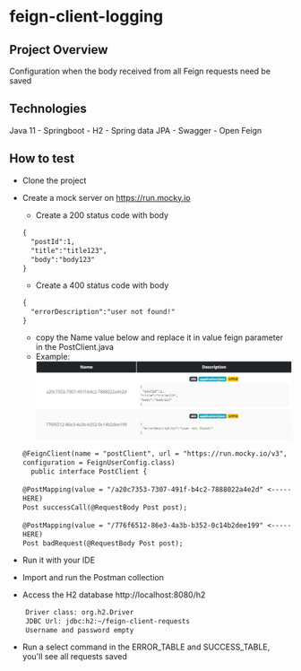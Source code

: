 # feign-client-logging

## Project Overview

Configuration when the body received from all Feign requests need be saved

## Technologies

Java 11 - Springboot - H2 - Spring data JPA - Swagger - Open Feign

## How to test

- Clone the project
- Create a mock server on https://run.mocky.io
    * Create a 200 status code with body
   ```` 
  {
     "postId":1,
     "title":"title123",
     "body":"body123"
  }
  ```` 
    * Create a 400 status code with body
  ```` 
  {
    "errorDescription":"user not found!"
  }
  ```` 
    * copy the Name value below and replace it in value feign parameter in the PostClient.java
    * Example:![img.png](img.png)
  ```` 
  @FeignClient(name = "postClient", url = "https://run.mocky.io/v3", configuration = FeignUserConfig.class)
    public interface PostClient {

  @PostMapping(value = "/a20c7353-7307-491f-b4c2-7888022a4e2d" <----- HERE)
  Post successCall(@RequestBody Post post);

  @PostMapping(value = "/776f6512-86e3-4a3b-b352-0c14b2dee199" <----- HERE)
  Post badRequest(@RequestBody Post post);
  ```` 

- Run it with your IDE
- Import and run the Postman collection
- Access the H2 database http://localhost:8080/h2

```` 
    Driver class: org.h2.Driver
    JDBC Url: jdbc:h2:~/feign-client-requests
    Username and password empty
```` 

- Run a select command in the ERROR_TABLE and SUCCESS_TABLE, you'll see all requests saved